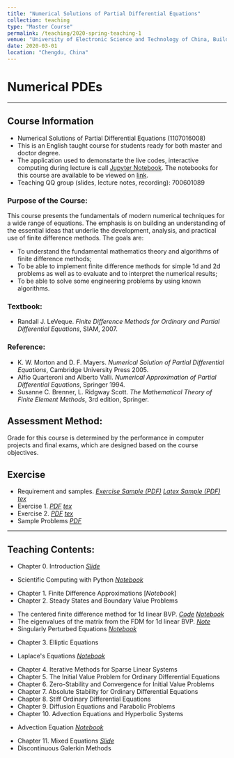 ```yaml
---
title: "Numerical Solutions of Partial Differential Equations"
collection: teaching
type: "Master Course"
permalink: /teaching/2020-spring-teaching-1
venue: "University of Electronic Science and Technology of China, Building"
date: 2020-03-01
location: "Chengdu, China"
---
```


 
# Numerical PDEs

***
## Course Information
* Numerical Solutions of Partial Differential Equations (1107016008)
* This is an English taught course for students ready for both master and doctor degree. 
* The application used to demonstarte the live codes, interactive computing during lecture is call [Jupyter Notebook](http://jupyter.org/index.html).  The notebooks for this course are available to be viewed on [link](http://nbviewer.jupyter.org/github/xiaozhouli/Jupyter/blob/master/Numerical_PDEs/).  
* Teaching QQ group (slides, lecture notes, recording): 700601089


### Purpose of the Course:
This course presents the fundamentals of modern numerical techniques for a wide range of equations.  The emphasis is on building an understanding of the essential ideas that underlie the development, analysis, and practical use of finite difference methods.  The goals are:

* To understand the fundamental mathematics theory and algorithms of finite difference methods;
* To be able to implement finite difference methods for simple 1d and 2d problems as well as to evaluate and to interpret the numerical results; 
* To be able to solve some engineering problems by using known algorithms.


### Textbook:  
* Randall J. LeVeque. _Finite Difference Methods for Ordinary and Partial Differential Equations_, SIAM, 2007. 
### Reference:
* K. W. Morton and D. F. Mayers. _Numerical Solution of Partial Differential Equations_, Cambridge University Press 2005.
* Alfio Quarteroni and Alberto Valli. _Numerical Approximation of Partial Differential Equations_, Springer 1994. 
* Susanne C. Brenner, L. Ridgway Scott. _The Mathematical Theory of Finite Element Methods_, 3rd edition, Springer.


## Assessment Method: 
Grade for this course is determined by the performance in computer projects and final exams, which are designed based on the course objectives.

## Exercise
* Requirement and samples. [_Exercise Sample (PDF)_](http://xiaozhouli.com/resources/NS/Exercise/exercise_sample.pdf) [_Latex Sample (PDF)_](http://xiaozhouli.com/resources/NS/Exercise/latex_sample.pdf) [_tex_](http://xiaozhouli.com/resources/NS/Exercise/latex.zip)
* Exercise 1. [_PDF_](http://xiaozhouli.com/resources/NS/Exercise/exercise1.pdf) [_tex_](http://xiaozhouli.com/resources/NS/Exercise/exercise1.zip)
* Exercise 2. [_PDF_](http://xiaozhouli.com/resources/NS/Exercise/exercise2.pdf) [_tex_](http://xiaozhouli.com/resources/NS/Exercise/exercise2.zip)
* Sample Problems [_PDF_](http://xiaozhouli.com/resources/NS/Exercise/problems.pdf)

***
## Teaching Contents: 
* Chapter 0.  Introduction  [_Slide_](http://xiaozhouli.com/resources/NS/NumericalPDEs.pdf)
- Scientific Computing with Python [_Notebook_](https://nbviewer.jupyter.org/github/xiaozhouli/Jupyter/blob/master/Numerical_PDEs/Scientific_Python.ipynb)
* Chapter 1.  Finite Difference Approximations [_Notebook_]
* Chapter 2.  Steady States and Boundary Value Problems 
- The centered finite difference method for 1d linear BVP. [_Code_](http://xiaozhouli.com/resources/NS/Code/FDM_BVP_1d.py) [_Notebook_](https://nbviewer.jupyter.org/github/xiaozhouli/Jupyter/blob/master/Numerical_PDEs/FDM_for_BVP.ipynb)
- The eigenvalues of the matrix from the FDM for 1d linear BVP.  [_Note_](http://xiaozhouli.com/resources/NS/eigen_FDM.pdf)
- Singularly Perturbed Equations [_Notebook_](https://nbviewer.jupyter.org/github/xiaozhouli/Jupyter/blob/master/Numerical_PDEs/Perturbed_Equations.ipynb)
* Chapter 3.  Elliptic Equations
- Laplace's Equations [_Notebook_](https://nbviewer.jupyter.org/github/xiaozhouli/Jupyter/blob/master/Numerical_PDEs/FDM_Laplace.ipynb)
* Chapter 4.  Iterative Methods for Sparse Linear Systems
* Chapter 5.  The Initial Value Problem for Ordinary Differential Equations
* Chapter 6.  Zero-Stability and Convergence for Initial Value Problems
* Chapter 7.  Absolute Stability for Ordinary Differential Equations
* Chapter 8.  Stiff Ordinary Differential Equations 
* Chapter 9.  Diffusion Equations and Parabolic Problems
* Chapter 10. Advection Equations and Hyperbolic Systems
- Advection Equation [_Notebook_](https://nbviewer.jupyter.org/github/xiaozhouli/Jupyter/blob/master/Numerical_PDEs/FDM_Advection.ipynb) 
* Chapter 11. Mixed Equations [_Slide_](http://xiaozhouli.com/resources/NS/MixedPDEs.pdf)
* Discontinuous Galerkin Methods
